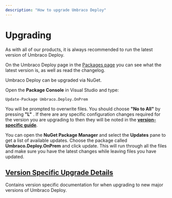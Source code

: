 ```yaml
---
description: "How to upgrade Umbraco Deploy"
---
```


# Upgrading

As with all of our products, it is always recommended to run the latest version of Umbraco Deploy.

On the Umbraco Deploy page in the [Packages page](https://our.umbraco.com/packages/developer-tools/umbraco-deploy/) you can see what the latest version is, as well as read the changelog.

Umbraco Deploy can be upgraded via NuGet.

Open the **Package Console** in Visual Studio and type:

`Update-Package Umbraco.Deploy.OnPrem`

You will be prompted to overwrite files. You should choose **"No to All"** by pressing **"L"** . If there are any specific configuration changes required for the version you are upgrading to then they will be noted in the [**version-specific guide**](../../umbraco-cms/fundamentals/setup/upgrading/version-specific/).

You can open the **NuGet Package Manager** and select the **Updates** pane to get a list of available updates. Choose the package called **Umbraco.Deploy.OnPrem** and click update. This will run through all the files and make sure you have the latest changes while leaving files you have updated.

## [Version Specific Upgrade Details](version-specific.md)

Contains version specific documentation for when upgrading to new major versions of Umbraco Deploy.
